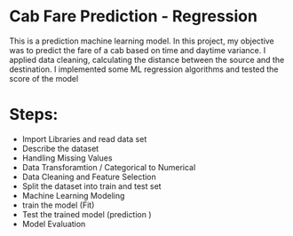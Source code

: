 # Cab Fare Prediction - Regression
This is a prediction machine learning model. In this project, my objective was to predict the fare of a cab based on time and daytime variance. I applied data cleaning, calculating the distance between the source and the destination. I implemented some ML regression algorithms and tested the score of the model


# Steps:
  - Import Libraries and read data set
  - Describe the dataset
  - Handling Missing Values
  - Data Transforamtion / Categorical to Numerical
  - Data Cleaning and Feature Selection
  - Split the dataset into train and test set
  - Machine Learning Modeling
  - train the model (Fit)
  - Test the trained model (prediction )
  - Model Evaluation

